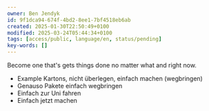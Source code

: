 ```yaml
---
owner: Ben Jendyk
id: 9f1dca94-674f-4bd2-8ee1-7bf4518eb6ab
created: 2025-01-30T22:50:49+0100
modified: 2025-03-24T05:44:34+0100
tags: [access/public, language/en, status/pending]
key-words: []
---
```


Become one that's gets things done no matter what and right now.

- Example Kartons, nicht überlegen, einfach machen (wegbringen)
- Genauso Pakete einfach wegbringen
- Einfach zur Uni fahren
- Einfach jetzt machen